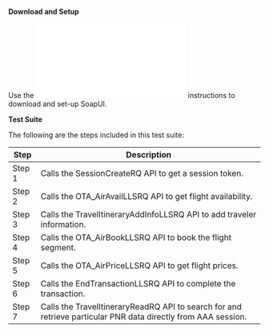 **Download and Setup**

Use the ![README.md](/SabreAPIsTestSuites/README.md) instructions to download and
set-up SoapUI.

**Test Suite**

The following are the steps included in this test suite:

| **Step** | **Description**                                                                                               |
|----------|---------------------------------------------------------------------------------------------------------------|
| Step 1   | Calls the SessionCreateRQ API to get a session token.                                                         |
| Step 2   | Calls the OTA_AirAvailLLSRQ API to get flight availability.                                                   |
| Step 3   | Calls the TravelItineraryAddInfoLLSRQ API to add traveler information.                                        |
| Step 4   | Calls the OTA_AirBookLLSRQ API to book the flight segment.                                                    |
| Step 5   | Calls the OTA_AirPriceLLSRQ API to get flight prices.                                                         |
| Step 6   | Calls the EndTransactionLLSRQ API to complete the transaction.                                                |
| Step 7   | Calls the TravelItineraryReadRQ API to search for and retrieve particular PNR data directly from AAA session. |


